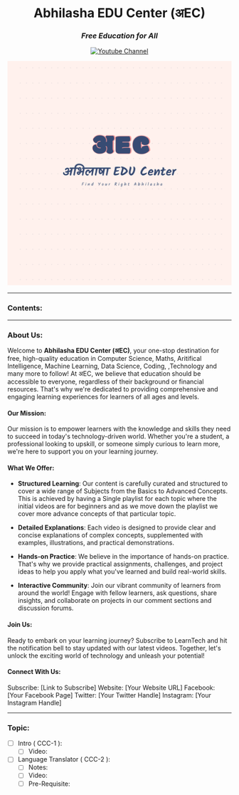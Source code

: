 <h1 align="center"> Abhilasha EDU Center (अEC)</h1>

<div align="center">
<h3><i>Free Education for All</i></h3>

<a href="https://www.youtube.com/@AbhilashaEduCenter"><img src="https://img.shields.io/badge/YouTube-red?style=for-the-badge&logo=youtube&logoColor=white" alt="Youtube Channel"/></a>

![अEC](../assets/logo.png)
</div>

<hr/>

### Contents:

<hr/>

### About Us:

Welcome to <b>Abhilasha EDU Center (अEC)</b>, your one-stop destination for free, high-quality education in Computer Science, Maths, Aritifical Intelligence, Machine Learning, Data Science, Coding, ,Technology and many more to follow! At अEC, we believe that education should be accessible to everyone, regardless of their background or financial resources. That's why we're dedicated to providing comprehensive and engaging learning experiences for learners of all ages and levels.

#### Our Mission:

Our mission is to empower learners with the knowledge and skills they need to succeed in today's technology-driven world. Whether you're a student, a professional looking to upskill, or someone simply curious to learn more, we're here to support you on your learning journey.

#### What We Offer:

- <b>Structured Learning</b>: Our content is carefully curated and structured to cover a wide range of Subjects from the Basics to Advanced Concepts. This is achieved by having a Single playlist for each topic where the initial videos are for beginners and as we move down the playlist we cover more advance concepts of that particular topic.

- <b>Detailed Explanations</b>: Each video is designed to provide clear and concise explanations of complex concepts, supplemented with examples, illustrations, and practical demonstrations.

- <b>Hands-on Practice</b>: We believe in the importance of hands-on practice. That's why we provide practical assignments, challenges, and project ideas to help you apply what you've learned and build real-world skills.

- <b>Interactive Community</b>: Join our vibrant community of learners from around the world! Engage with fellow learners, ask questions, share insights, and collaborate on projects in our comment sections and discussion forums.

#### Join Us:

Ready to embark on your learning journey? Subscribe to LearnTech and hit the notification bell to stay updated with our latest videos. Together, let's unlock the exciting world of technology and unleash your potential!

#### Connect With Us:

Subscribe: [Link to Subscribe]
Website: [Your Website URL]
Facebook: [Your Facebook Page]
Twitter: [Your Twitter Handle]
Instagram: [Your Instagram Handle]


<hr/>

### Topic:
- [ ] Intro ( CCC-1 ):
  - [ ] Video:  
- [ ] Language Translator ( CCC-2 ):
  - [ ] Notes:
  - [ ] Video:
  - [ ] Pre-Requisite:  
